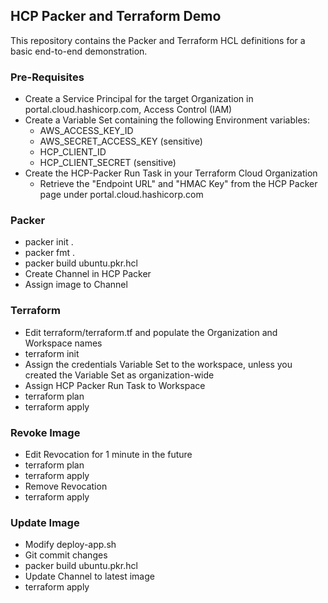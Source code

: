 ## HCP Packer and Terraform Demo

This repository contains the Packer and Terraform HCL definitions for a basic end-to-end demonstration.


### Pre-Requisites
- Create a Service Principal for the target Organization in portal.cloud.hashicorp.com, Access Control (IAM)
- Create a Variable Set containing the following Environment variables: 
  - AWS_ACCESS_KEY_ID
  - AWS_SECRET_ACCESS_KEY (sensitive)
  - HCP_CLIENT_ID
  - HCP_CLIENT_SECRET (sensitive)
- Create the HCP-Packer Run Task in your Terraform Cloud Organization
  - Retrieve the "Endpoint URL" and "HMAC Key" from the HCP Packer page under portal.cloud.hashicorp.com

### Packer

- packer init .
- packer fmt .
- packer build ubuntu.pkr.hcl
- Create Channel in HCP Packer
- Assign image to Channel

### Terraform

- Edit terraform/terraform.tf and populate the Organization and Workspace names
- terraform init
- Assign the credentials Variable Set to the workspace, unless you created the Variable Set as organization-wide
- Assign HCP Packer Run Task to Workspace
- terraform plan
- terraform apply

### Revoke Image
- Edit Revocation for 1 minute in the future
- terraform plan
- terraform apply
- Remove Revocation
- terraform apply

### Update Image
- Modify deploy-app.sh
- Git commit changes
- packer build ubuntu.pkr.hcl
- Update Channel to latest image
- terraform apply
